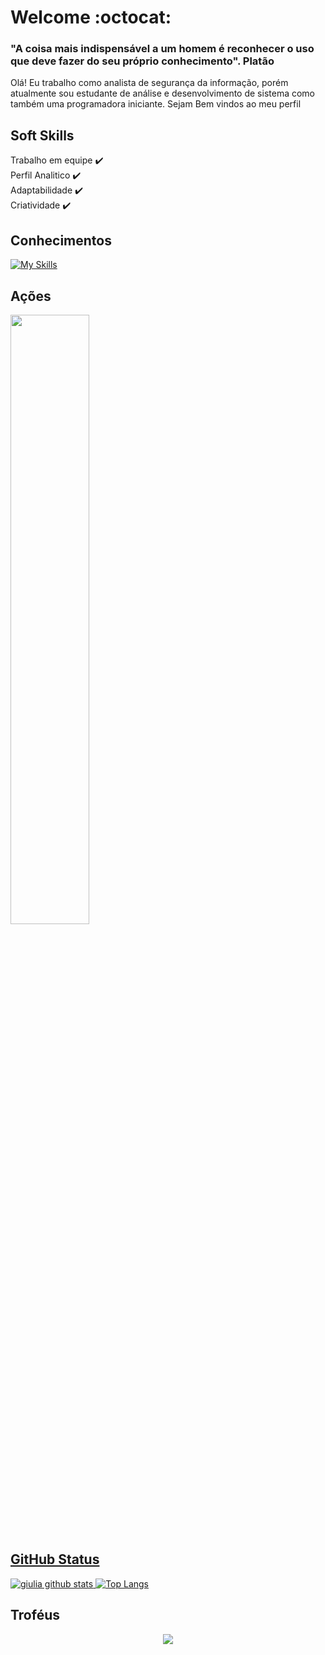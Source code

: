 

# Welcome :octocat:

 ### "A coisa mais indispensável a um homem é reconhecer o uso que deve fazer do seu próprio conhecimento". Platão 

 Olá! Eu  trabalho como analista de segurança da informação, porém atualmente  sou estudante de análise e desenvolvimento de sistema como também uma programadora iniciante. Sejam Bem vindos ao meu perfil
 </div>
 
## Soft Skills

Trabalho em equipe :heavy_check_mark: <br>
Perfil Analitico :heavy_check_mark: <br>
Adaptabilidade :heavy_check_mark: <br>
Criatividade :heavy_check_mark:

## Conhecimentos
[![My Skills](https://skillicons.dev/icons?i=c,js,java,python,html,postgres,mysql,graphql,kubernetes,docker,terraform,gitlab,linux,windows)](https://skillicons.dev)

## Ações
<p>
  <a href="https://github.com/Giulia1240"><img src="https://count.getloli.com/get/@:Giulia1240?theme=minecraft" width="50%"/>
</p>
   
## GitHub Status
 ![giulia github stats](https://github-readme-stats.vercel.app/api?username=Giulia1240&show_icons=true&theme=nightowl)
 [![Top Langs](https://github-readme-stats.vercel.app/api/top-langs/?username=Giulia1240&layout=compact&theme=nightowl)](https://github.com/Giulia1240/github-readme-stats)
 
## Troféus
<p align="center">
<img src="https://github-profile-trophy.vercel.app/?username=Giulia1240&theme=juicyfresh"/><a>




 
